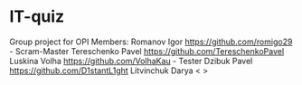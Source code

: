 # IT-quiz
Group project for OPI
Members:
Romanov Igor <https://github.com/romigo29> - Scram-Master
Tereschenko Pavel <https://github.com/TereschenkoPavel>
Luskina Volha <https://github.com/VolhaKau> - Tester
Dzibuk Pavel <https://github.com/D1stantL1ght>
Litvinchuk Darya < >
